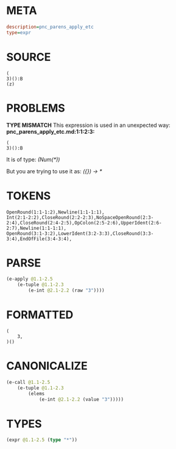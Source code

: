 # META
~~~ini
description=pnc_parens_apply_etc
type=expr
~~~
# SOURCE
~~~roc
(
3)():B
(z)
~~~
# PROBLEMS
**TYPE MISMATCH**
This expression is used in an unexpected way:
**pnc_parens_apply_etc.md:1:1:2:3:**
```roc
(
3)():B
```

It is of type:
    _(Num(*))_

But you are trying to use it as:
    _({}) -> *_

# TOKENS
~~~zig
OpenRound(1:1-1:2),Newline(1:1-1:1),
Int(2:1-2:2),CloseRound(2:2-2:3),NoSpaceOpenRound(2:3-2:4),CloseRound(2:4-2:5),OpColon(2:5-2:6),UpperIdent(2:6-2:7),Newline(1:1-1:1),
OpenRound(3:1-3:2),LowerIdent(3:2-3:3),CloseRound(3:3-3:4),EndOfFile(3:4-3:4),
~~~
# PARSE
~~~clojure
(e-apply @1.1-2.5
	(e-tuple @1.1-2.3
		(e-int @2.1-2.2 (raw "3"))))
~~~
# FORMATTED
~~~roc
(
	3,
)()
~~~
# CANONICALIZE
~~~clojure
(e-call @1.1-2.5
	(e-tuple @1.1-2.3
		(elems
			(e-int @2.1-2.2 (value "3")))))
~~~
# TYPES
~~~clojure
(expr @1.1-2.5 (type "*"))
~~~
